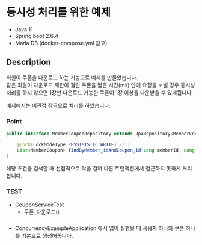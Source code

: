 # 동시성 처리를 위한 예제

- Java 11
- Spring boot 2.6.4
- Maria DB (docker-compose.yml 참고)

## Description
회원이 쿠폰을 다운로드 하는 기능으로 예제를 만들었습니다.   
같은 회원이 다운로드 제한이 걸린 쿠폰을 짧은 시간(ms) 안에 요청을 보낼 경우
동시성 처리를 하지 않으면 1장만 다운로드 가능한 쿠폰이 1장 이상을 다운받을 수 있게됩니다.

예제에서는 비관적 잠금으로 처리를 하였습니다.

### Point
```java
public interface MemberCouponRepository extends JpaRepository<MemberCoupon, Long> {

    @Lock(LockModeType.PESSIMISTIC_WRITE) // 1
    List<MemberCoupon> findByMember_idAndCoupon_id(Long memberId, Long couponId);
}
```
해당 조건을 검색할 때 선점적으로 락을 걸어 다른 트랜잭션에서 접근하지 못하게 처리합니다.

### TEST
- CouponServiceTest
    - 쿠폰_다운로드()

### 
- ConcurrencyExampleApplication 에서 앱이 실행될 때 사용자 하나와 쿠폰 하나를 기본으로 생성해줍니다.
